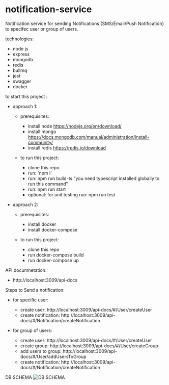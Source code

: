 # notification-service
Notification service for sending Notifications (SMS/Email/Push Notification) to specifec user or group of users.

technologies:
  - node js
  - express
  - mongodb
  - redis
  - bullmq
  - jest
  - swagger
  - docker

to start this project :
  - approach 1:
    - prerequisites:
      - install node     https://nodejs.org/en/download/
      - install mongo    https://docs.mongodb.com/manual/administration/install-community/
      - install redis    https://redis.io/download
      
    - to run this project:
      - clone this repo
      - run: 'npm i'
      - run: npm run build-ts  "you need typescript installed globally to run this command"
      - run: npm run start
      - optional: for unit testing run: npm run test

  - approach 2:
    - prerequisites:
      - install docker     
      - install docker-compose    
    
    - to run this project:
      - clone this repo
      - run docker-compose build
      - run docker-compose up
    
 
API documnetation:
  - http://localhost:3009/api-docs
  

Steps to Send a notification:
  - for specific user:
    - create user: http://localhost:3009/api-docs/#/User/createUser
    - create notification: http://localhost:3009/api-docs/#/Notification/createNotification  
  
  - for group of users:
    - create user: http://localhost:3009/api-docs/#/User/createUser
    - create group: http://localhost:3009/api-docs/#/User/createGroup
    - add users to group: http://localhost:3009/api-docs/#/User/addUsersToGroup
    - create notification: http://localhost:3009/api-docs/#/Notification/createNotification

DB SCHEMA
  ![DB SCHEMA](https://user-images.githubusercontent.com/11231159/127750784-687e2e55-0a1e-4139-8c4d-4b6d065d8dce.png)

